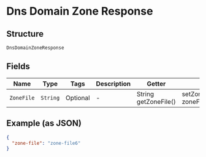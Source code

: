 
# Dns Domain Zone Response

## Structure

`DnsDomainZoneResponse`

## Fields

| Name | Type | Tags | Description | Getter | Setter |
|  --- | --- | --- | --- | --- | --- |
| `ZoneFile` | `String` | Optional | - | String getZoneFile() | setZoneFile(String zoneFile) |

## Example (as JSON)

```json
{
  "zone-file": "zone-file6"
}
```

